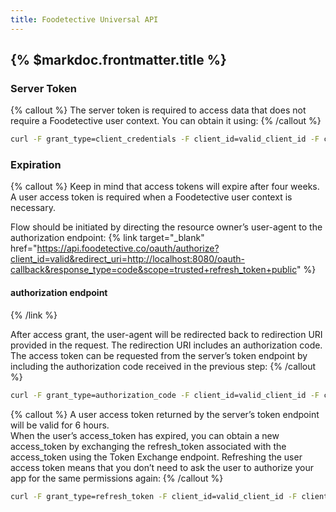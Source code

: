 ```yaml
---
title: Foodetective Universal API
---
```


## {% $markdoc.frontmatter.title %}

### Server Token

{% callout %}
The server token is required to access data that does not require a Foodetective user context. You can obtain it using:
{% /callout %}


```bash
curl -F grant_type=client_credentials -F client_id=valid_client_id -F client_secret=valid_client_secret -F scope=public -X POST https://api.foodetective.co/oauth/token
```

### Expiration

{% callout %}
Keep in mind that access tokens will expire after four weeks.
A user access token is required when a Foodetective user context is necessary.

Flow should be initiated by directing the resource owner’s user-agent to the authorization endpoint:
{% link target="_blank" href="https://api.foodetective.co/oauth/authorize?client_id=valid&redirect_uri=http://localhost:8080/oauth-callback&response_type=code&scope=trusted+refresh_token+public" %}

#### authorization endpoint
{% /link %}

After access grant, the user-agent will be redirected back to redirection URI provided in the request. The redirection URI includes an authorization code.
The access token can be requested from the server’s token endpoint by including the authorization code received in the previous step:
{% /callout %}

```bash
curl -F grant_type=authorization_code -F client_id=valid_client_id -F client_secret=valid_client_secret -F redirect_uri=http://localhost:8080/oauth-callback -F code=valid_code -X POST https://api.foodetective.co/oauth/token
```

{% callout %}
A user access token returned by the server’s token endpoint will be valid for 6 hours.\
 When the user’s access_token has expired, you can obtain a new access_token by exchanging the refresh_token associated with the access_token using the Token Exchange endpoint. Refreshing the user access token means that you don’t need to ask the user to authorize your app for the same permissions again:
{% /callout %}

```bash
curl -F grant_type=refresh_token -F client_id=valid_client_id -F client_secret=valid_client_secret -F refresh_token=valid_refresh_token -X POST https://api.foodetective.co/oauth/token
```
